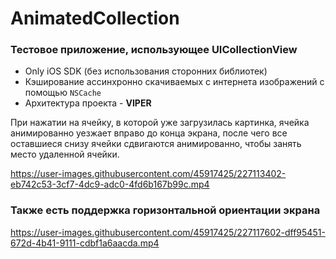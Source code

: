 # AnimatedCollection

### Тестовое приложение, использующее UICollectionView

- Only iOS SDK (без использования сторонних библиотек)
- Кэширование ассинхронно скачиваемых с интернета изображений с помощью `NSCache`
- Архитектура проекта - **VIPER**

При нажатии на ячейку, в которой уже загрузилась картинка, ячейка анимированно уезжает вправо до конца экрана, после чего все оставшиеся снизу ячейки сдвигаются анимированно, чтобы занять место удаленной ячейки.

https://user-images.githubusercontent.com/45917425/227113402-eb742c53-3cf7-4dc9-adc0-4fd6b167b99c.mp4

### Также есть поддержка горизонтальной ориентации экрана

https://user-images.githubusercontent.com/45917425/227117602-dff95451-672d-4b41-9111-cdbf1a6aacda.mp4

